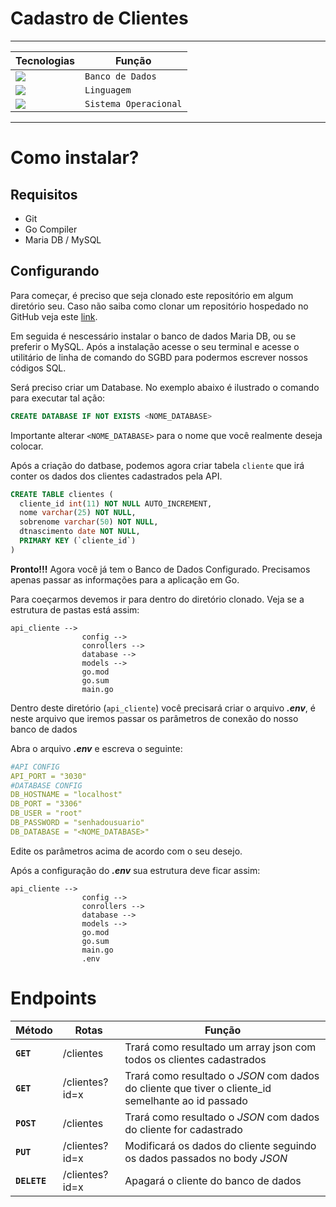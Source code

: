 # Cadastro de Clientes
---
Tecnologias | Função
------------ | -------------
| <img src="https://img.shields.io/badge/MariaDB-01529E?style=for-the-badge&logo=mariadb&logoColor=white" /> | `Banco de Dados` |
| <img src="https://img.shields.io/badge/Go-00ADD8?style=for-the-badge&logo=go&logoColor=white" /> | `Linguagem` |
| <img src="https://img.shields.io/badge/Windows-017AD7?style=for-the-badge&logo=windows&logoColor=white" /> | `Sistema Operacional` |
--------
# Como instalar?
## Requisitos
- Git
- Go Compiler
- Maria DB / MySQL

## Configurando
Para começar, é preciso que seja clonado este repositório em algum diretório seu. Caso não saiba como clonar um repositório hospedado no GitHub veja este [link](https://docs.github.com/pt/repositories/creating-and-managing-repositories/cloning-a-repository).

Em seguida é nescessário instalar o banco de dados Maria DB, ou se preferir o MySQL. Após a instalação acesse o seu terminal e acesse o utilitário de linha de comando do SGBD para podermos escrever nossos códigos SQL.

Será preciso criar um Database. No exemplo abaixo é ilustrado o comando para executar tal ação:
````sql
CREATE DATABASE IF NOT EXISTS <NOME_DATABASE>
````
Importante alterar `<NOME_DATABASE>` para o nome que você realmente deseja colocar.

Após a criação do datbase, podemos agora criar tabela `cliente` que irá conter os dados dos clientes cadastrados pela API.
```sql
CREATE TABLE clientes (
  cliente_id int(11) NOT NULL AUTO_INCREMENT,
  nome varchar(25) NOT NULL,
  sobrenome varchar(50) NOT NULL,
  dtnascimento date NOT NULL,
  PRIMARY KEY (`cliente_id`)
)
```
**Pronto!!!** Agora você já tem o Banco de Dados Configurado. Precisamos apenas passar as informações para a aplicação em Go.

Para coeçarmos devemos ir para dentro do diretório clonado. Veja se a estrutura de pastas está assim:
```
api_cliente -->
                config -->
                conrollers -->
                database -->
                models -->
                go.mod
                go.sum
                main.go

```
Dentro deste diretório (`api_cliente`) você precisará criar o arquivo **_.env_**, é neste arquivo que iremos passar os parâmetros de conexão do nosso banco de dados

Abra o arquivo **_.env_** e escreva o seguinte:
```yaml
#API CONFIG
API_PORT = "3030"
#DATABASE CONFIG
DB_HOSTNAME = "localhost"
DB_PORT = "3306"
DB_USER = "root"
DB_PASSWORD = "senhadousuario"
DB_DATABASE = "<NOME_DATABASE>"

```
Edite os parâmetros acima de acordo com o seu desejo.

Após a configuração do **_.env_** sua estrutura deve ficar assim:
```
api_cliente -->
                config -->
                conrollers -->
                database -->
                models -->
                go.mod
                go.sum
                main.go
                .env

```

# Endpoints
Método | Rotas | Função
--- | --- | ---
| **`GET`** | /clientes |Trará como resultado um array json com todos os clientes cadastrados|
| **`GET`** | /clientes?id=x |Trará como resultado o _JSON_ com dados do cliente que tiver o cliente_id semelhante ao id passado|
| **`POST`** | /clientes |Trará como resultado o _JSON_ com dados do cliente for cadastrado|
| **`PUT`** | /clientes?id=x |Modificará os dados do cliente seguindo os dados passados no body _JSON_|
| **`DELETE`** | /clientes?id=x |Apagará o cliente do banco de dados|
